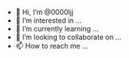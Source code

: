 - 👋 Hi, I’m @0000ljj
- 👀 I’m interested in ...
- 🌱 I’m currently learning ...
- 💞️ I’m looking to collaborate on ...
- 📫 How to reach me ...

<!---
0000ljj/0000ljj is a ✨ special ✨ repository because its `README.md` (this file) appears on your GitHub profile.
You can click the Preview link to take a look at your changes.
--->
